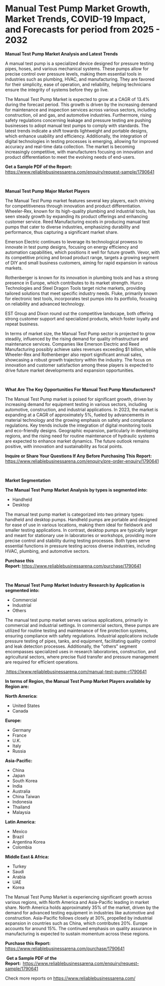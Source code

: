 <p><h1>Manual Test Pump Market Growth, Market Trends, COVID-19 Impact, and Forecasts for period from 2025 - 2032</h1></p><p><strong>Manual Test Pump Market Analysis and Latest Trends</strong></p>
<p><p>A manual test pump is a specialized device designed for pressure testing pipes, hoses, and various mechanical systems. These pumps allow for precise control over pressure levels, making them essential tools in industries such as plumbing, HVAC, and manufacturing. They are favored for their simplicity, ease of operation, and reliability, helping technicians ensure the integrity of systems before they go live.</p><p>The Manual Test Pump Market is expected to grow at a CAGR of 13.4% during the forecast period. This growth is driven by the increasing demand for maintenance and inspection services across various sectors, including construction, oil and gas, and automotive industries. Furthermore, rising safety regulations concerning leakage and pressure testing are pushing businesses to adopt manual test pumps to comply with standards. The latest trends indicate a shift towards lightweight and portable designs, which enhance usability and efficiency. Additionally, the integration of digital technologies in testing processes is emerging, allowing for improved accuracy and real-time data collection. The market is becoming increasingly competitive, with manufacturers focusing on innovation and product differentiation to meet the evolving needs of end-users.</p></p>
<p><strong>Get a Sample PDF of the Report:&nbsp;</strong> <a href="https://www.reliablebusinessarena.com/enquiry/request-sample/1790641?utm_campaign=3008&utm_medium=2&utm_source=Github&utm_content=ia&utm_term=10042025&utm_id=manual-test-pump">https://www.reliablebusinessarena.com/enquiry/request-sample/1790641</a></p>
<p>&nbsp;</p>
<p><strong>Manual Test Pump Major Market Players</strong></p>
<p><p>The Manual Test Pump market features several key players, each striving for competitiveness through innovation and product differentiation. Wheeler-Rex, known for its high-quality plumbing and industrial tools, has seen steady growth by expanding its product offerings and enhancing customer service. Reed Manufacturing excels in producing manual test pumps that cater to diverse industries, emphasizing durability and performance, thus capturing a significant market share.</p><p>Emerson Electric continues to leverage its technological prowess to innovate in test pump designs, focusing on energy efficiency and automation capabilities, which positions it well for future growth. Vevor, with its competitive pricing and broad product range, targets a growing segment of DIY and small business customers, aiming for rapid expansion in various markets.</p><p>Rothenberger is known for its innovation in plumbing tools and has a strong presence in Europe, which contributes to its market strength. Hurco Technologies and Steel Dragon Tools target niche markets, providing tailored solutions that meet specific industry needs. Fluke, primarily known for electronic test tools, incorporates test pumps into its portfolio, focusing on reliability and advanced technology.</p><p>EST Group and Dixon round out the competitive landscape, both offering strong customer support and specialized products, which foster loyalty and repeat business.</p><p>In terms of market size, the Manual Test Pump sector is projected to grow steadily, influenced by the rising demand for quality infrastructure and maintenance services. Companies like Emerson Electric and Reed Manufacturing possibly achieve sales revenues exceeding $1 billion, while Wheeler-Rex and Rothenberger also report significant annual sales, showcasing a robust growth trajectory within the industry. The focus on innovation and customer satisfaction among these players is expected to drive future market developments and expansion opportunities.</p></p>
<p>&nbsp;</p>
<p><strong>What Are The Key Opportunities For Manual Test Pump Manufacturers?</strong></p>
<p><p>The Manual Test Pump market is poised for significant growth, driven by increasing demand for equipment testing in various sectors, including automotive, construction, and industrial applications. In 2023, the market is expanding at a CAGR of approximately 5%, fueled by advancements in material technology and the growing emphasis on safety and compliance regulations. Key trends include the integration of digital monitoring tools and eco-friendly designs. Geographic expansion, particularly in developing regions, and the rising need for routine maintenance of hydraulic systems are expected to enhance market dynamics. The future outlook remains positive, with innovation and sustainability as focal points.</p></p>
<p><strong>Inquire or Share Your Questions If Any Before Purchasing This Report:</strong> <a href="https://www.reliablebusinessarena.com/enquiry/pre-order-enquiry/1790641?utm_campaign=3008&utm_medium=2&utm_source=Github&utm_content=ia&utm_term=10042025&utm_id=manual-test-pump">https://www.reliablebusinessarena.com/enquiry/pre-order-enquiry/1790641</a></p>
<p>&nbsp;</p>
<p><strong>Market Segmentation</strong></p>
<p><strong>The Manual Test Pump Market Analysis by types is segmented into:</strong></p>
<p><ul><li>Handheld</li><li>Desktop</li></ul></p>
<p><p>The manual test pump market is categorized into two primary types: handheld and desktop pumps. Handheld pumps are portable and designed for ease of use in various locations, making them ideal for fieldwork and smaller testing applications. In contrast, desktop pumps are typically larger and meant for stationary use in laboratories or workshops, providing more precise control and stability during testing processes. Both types serve essential functions in pressure testing across diverse industries, including HVAC, plumbing, and automotive sectors.</p></p>
<p><strong>Purchase this Report:&nbsp;</strong><a href="https://www.reliablebusinessarena.com/purchase/1790641?utm_campaign=3008&utm_medium=2&utm_source=Github&utm_content=ia&utm_term=10042025&utm_id=manual-test-pump">https://www.reliablebusinessarena.com/purchase/1790641</a></p>
<p>&nbsp;</p>
<p><strong>The Manual Test Pump Market Industry Research by Application is segmented into:</strong></p>
<p><ul><li>Commercial</li><li>Industrial</li><li>Others</li></ul></p>
<p><p>The manual test pump market serves various applications, primarily in commercial and industrial settings. In commercial sectors, these pumps are utilized for routine testing and maintenance of fire protection systems, ensuring compliance with safety regulations. Industrial applications include pressure testing of pipes, tanks, and equipment, facilitating quality control and leak detection processes. Additionally, the "others" segment encompasses specialized uses in research laboratories, construction, and agricultural sectors, where precise fluid transfer and pressure management are required for efficient operations.</p></p>
<p><a href="https://www.reliablebusinessarena.com/manual-test-pump-r1790641?utm_campaign=3008&utm_medium=2&utm_source=Github&utm_content=ia&utm_term=10042025&utm_id=manual-test-pump">&nbsp;https://www.reliablebusinessarena.com/manual-test-pump-r1790641</a></p>
<p><strong>In terms of Region, the Manual Test Pump Market Players available by Region are:</strong></p>
<p>
    <p> <strong> North America: </strong>
        <ul>
            <li>United States</li>
            <li>Canada</li>
        </ul>
        </p> 
    <p> <strong> Europe: </strong>
        <ul>
            <li>Germany</li>
            <li>France</li>
            <li>U.K.</li>
            <li>Italy</li>
            <li>Russia</li>
        </ul>
        </p> 
    <p> <strong> Asia-Pacific: </strong>
        <ul>
            <li>China</li>
            <li>Japan</li>
            <li>South Korea</li>
            <li>India</li>
            <li>Australia</li>
            <li>China Taiwan</li>
            <li>Indonesia</li>
            <li>Thailand</li>
            <li>Malaysia</li>
        </ul>
        </p> 
    <p> <strong> Latin America: </strong>
        <ul>
            <li>Mexico</li>
            <li>Brazil</li>
            <li>Argentina Korea</li>
            <li>Colombia</li>
        </ul>
        </p> 
    <p> <strong> Middle East & Africa: </strong>
        <ul>
            <li>Turkey</li>
            <li>Saudi</li>
            <li>Arabia</li>
            <li>UAE</li>
            <li>Korea</li>
        </ul>
    </p>
    </p>
<p><p>The Manual Test Pump Market is experiencing significant growth across various regions, with North America and Asia-Pacific leading in market share. North America holds approximately 35% of the market, driven by the demand for advanced testing equipment in industries like automotive and construction. Asia-Pacific follows closely at 30%, propelled by industrial expansion in countries such as China, which contributes 20%. Europe accounts for around 15%. The continued emphasis on quality assurance in manufacturing is expected to sustain momentum across these regions.</p></p>
<p><strong>Purchase this Report: </strong><a href="https://www.reliablebusinessarena.com/purchase/1790641?utm_campaign=3008&utm_medium=2&utm_source=Github&utm_content=ia&utm_term=10042025&utm_id=manual-test-pump">https://www.reliablebusinessarena.com/purchase/1790641</a></p>
<p>&nbsp;<strong>Get a Sample PDF of the Report:&nbsp;&nbsp;</strong><a href="https://www.reliablebusinessarena.com/enquiry/request-sample/1790641?utm_campaign=3008&utm_medium=2&utm_source=Github&utm_content=ia&utm_term=10042025&utm_id=manual-test-pump">https://www.reliablebusinessarena.com/enquiry/request-sample/1790641</a></p>
<p><strong></strong></p>
<p>Check more reports on <a href="https://www.reliablebusinessarena.com/?utm_campaign=3008&utm_medium=2&utm_source=Github&utm_content=ia&utm_term=10042025&utm_id=manual-test-pump">https://www.reliablebusinessarena.com/</a></p>